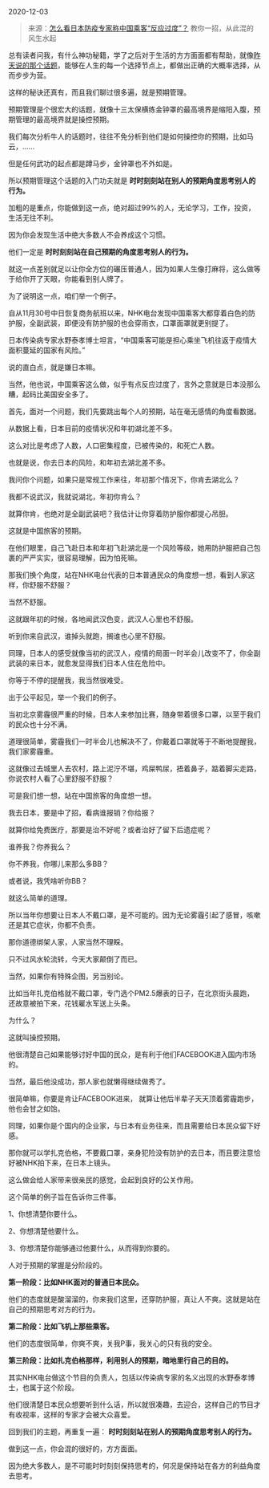 2020-12-03

> 来源：[怎么看日本防疫专家称中国乘客“反应过度”？](http://mp.weixin.qq.com/s?__biz=MzU3NDc5Nzc0NQ==&mid=2247496637&idx=1&sn=c01408fd6abd5ce07c1efb7e578eb320&chksm=fd2e5163ca59d87599f2c51d35e9b176ae79b4d46e60d7b1cc408ebcbbd17c3e9bf1d6dabe65&scene=27#wechat_redirect)
> 教你一招，从此混的风生水起

总有读者问我，有什么神功秘籍，学了之后对于生活的方方面面都有帮助，就像[昨天说的那个话题](http://mp.weixin.qq.com/s?__biz=MzU3NDc5Nzc0NQ==&mid=2247496522&idx=2&sn=eeac4fb0071271cae7d0afb4e07eff97&chksm=fd2e5194ca59d8825ac6234163bc910d33fdf1d751afe289073d3adff325fa8340f85b2772f6&scene=21#wechat_redirect)，能够在人生的每一个选择节点上，都做出正确的大概率选择，从而步步为营。  

  

这样的秘诀还真有，而且我们聊过很多遍，就是预期管理。  

  

预期管理是个很宏大的话题，就像十三太保横练金钟罩的最高境界是缩阳入腹，预期管理的最高境界就是操控预期。  

  

我们每次分析牛人的话题时，往往不免分析到他们是如何操控你的预期，比如马云，......  

  

但是任何武功的起点都是蹲马步，金钟罩也不外如是。  

  

所以预期管理这个话题的入门功夫就是 **时时刻刻站在别人的预期角度思考别人的行为。**

  

加粗的是重点，你能做到这一点，绝对超过99%的人，无论学习，工作，投资，生活无往不利。  

  

因为你会发现生活中绝大多数人不会养成这个习惯。

  

他们一定是 **时时刻刻站在自己预期的角度思考别人的行为。**  

  

就这一点差别就足以让你全方位的碾压普通人，因为如果人生像打麻将，这么做等于给你开了天眼，你能看到别人牌了。

  

为了说明这一点，咱们举一个例子。  

  

自从11月30号中日恢复商务航班以来，NHK电台发现中国乘客大都穿着白色的防护服，全副武装，即便没有防护服的也会穿雨衣，口罩面罩就更别提了。  

  

日本传染病专家水野泰孝博士坦言，“中国乘客可能是担心乘坐飞机往返于疫情大面积蔓延的国家有风险。”

  

说的直白点，就是嫌日本嘛。

  

当然，他也说，中国乘客这么做，似乎有点反应过度了，言外之意就是日本没那么糟，起码比美国安全多了。  

  

首先，面对一个问题，我们先要跳出每个人的预期，站在毫无感情的角度看数据。  

  

从数据上看，日本目前的疫情状况和年初湖北差不多。  

  

这么对比是考虑了人数，人口密集程度，已被传染的，和死亡人数。  

  

也就是说，你去日本的风险，和年初去湖北差不多。  

  

我问你个问题，如果只是常规工作来往，年初那个情况下，你肯去湖北么？  

  

我都不说武汉，我就说湖北，年初你肯么？

  

就算你肯，也绝对是全副武装吧？我估计让你穿着防护服你都提心吊胆。  

  

这就是中国旅客的预期。  

  

在他们眼里，自己飞赴日本和年初飞赴湖北是一个风险等级，她用防护服把自己包裹的严严实实，很容易理解，因为怕死嘛。

  

那我们换个角度，站在NHK电台代表的日本普通民众的角度想一想，看到人家这样，你舒服不舒服？  

  

当然不舒服。

  

这就跟年初的时候，各地闻武汉色变，武汉人心里也不舒服。

  

听到你来自武汉，谁掉头就跑，搁谁也心里不舒服。

  

同理，日本人的感受就像当初的武汉人，疫情的局面一时半会儿改变不了，你全副武装的来日本，就愈发显得我们日本人住在危险中。  

  

你等于不停的提醒我，我当然很难受。

  

出于公平起见，举一个我们的例子。

  

当初北京雾霾很严重的时候，日本人来参加比赛，随身带着很多口罩，以至于我们的民众也十分不满。

  

道理很简单，雾霾我们一时半会儿也解决不了，你戴着口罩就等于不断地提醒我，我们家雾霾重。

  

这就像过去城里人去农村，路上泥泞不堪，鸡屎鸭尿，捂着鼻子，踮着脚尖走路，你说农村人看了心里舒服不舒服？

  

可是我们想一想，站在中国旅客的角度想一想。

  

我去日本，要是中了招，看病谁报销？你给报？

  

就算你给免费医疗，那要是治不好呢？或者治好了留下后遗症呢？

  

谁养我？你养我么？

  

你不养我，你哪儿来那么多BB？

  

或者说，我凭啥听你BB？

  

就这么简单的道理。

  

所以当年你想要让日本人不戴口罩，是不可能的。因为无论雾霾引起了感冒，咳嗽还是其它症状，你都不负责。

  

那你道德绑架人家，人家当然不理睬。

  

只不过风水轮流转，今天大家颠倒了而已。

  

当然，如果你有特殊企图，另当别论。

  

比如当年扎克伯格就不戴口罩，专门选个PM2.5爆表的日子，在北京街头晨跑，还故意被拍下来，花钱雇水军送上头条。

  

为什么？

  

这就叫操控预期。

  

他很清楚自己如果能够讨好中国的民众，是有利于他们FACEBOOK进入国内市场的。

  

当然，最后他没成功，那人家也就懒得继续做秀了。

  

很简单嘛，你要是肯让FACEBOOK进来， 就算让他后半辈子天天顶着雾霾跑步，他也会甘之如饴。

  

同理，如果你是个国内的企业家，与日本有业务往来，而且需要给日本民众留下好感。

  

那你就可以学扎克伯格，不要戴口罩，亲身犯险没有防护的去日本，而且要注意恰好被NHK拍下来，在日本上镜头。

  

这么做会给人家带来很亲民的感觉，会起到良好的公关作用。

  

这个简单的例子旨在告诉你三件事。

  

1、你想清楚你要什么。

2、你想清楚他要什么。

3、你想清楚你能够通过他要什么，从而得到你要的。

  

人对于预期的掌握是分阶段的。

  

 **第一阶段：比如NHK面对的普通日本民众。**

  

他们的态度就是酸溜溜的，你来我们这里，还穿防护服，真让人不爽。这就是站在自己的预期思考对方的行为。

  

 **第二阶段：比如飞机上那些乘客。**

  

他们的态度很简单，你爽不爽，关我P事，我关心的只有我的安全。

  

 **第三阶段：比如扎克伯格那样，利用别人的预期，暗地里行自己的目的。**

  

其实NHK电台做这个节目的负责人，包括以传染病专家的名义出现的水野泰孝博士，也属于这个阶段。

  

他们很清楚日本民众想要听到什么话，所以就很凑趣，去迎合，这样自己的节目才有收视率，这样的专家才会被大众喜爱。

  

回到我们的主题，再重复一遍： **时时刻刻站在别人的预期角度思考别人的行为。**

  

做到这一点，你会混的很好的，方方面面。

  

因为绝大多数人，是不可能时时刻刻保持思考的，何况是保持站在各方的利益角度去思考。

